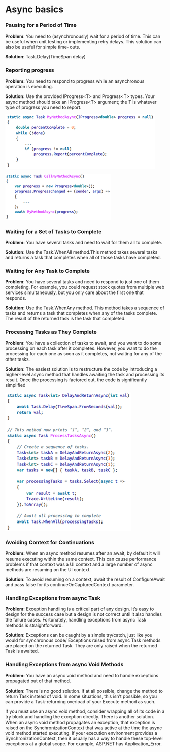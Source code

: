 # Async basics

### Pausing for a Period of Time

**Problem**: You need to \(asynchronously\) wait for a period of time. This can be useful when unit testing or implementing retry delays. This solution can also be useful for simple time‐ outs.

**Solution**: Task.Delay\(TimeSpan delay\)

### Reporting progress

**Problem:** You need to respond to progress while an asynchronous operation is executing.

**Solution:** Use the provided IProgress&lt;T&gt; and Progress&lt;T&gt; types. Your async method should take an IProgress&lt;T&gt; argument; the T is whatever type of progress you need to report.

![](../../.gitbook/assets/image%20%282%29.png)

![](../../.gitbook/assets/image%20%289%29.png)

### Waiting for a Set of Tasks to Complete

**Problem:** You have several tasks and need to wait for them all to complete.

**Solution:** Use the Task.WhenAll method.This method takes several tasks and returns a task that completes when all of those tasks have completed.

### Waiting for Any Task to Complete

**Problem**: You have several tasks and need to respond to just one of them completing. For example, you could request stock quotes from multiple web services simultaneously, but you only care about the first one that responds.

**Solution:** Use the Task.WhenAny method. This method takes a sequence of tasks and returns a task that completes when any of the tasks complete. The result of the returned task is the task that completed.

### Processing Tasks as They Complete

**Problem**: You have a collection of tasks to await, and you want to do some processing on each task after it completes. However, you want to do the processing for each one as soon as it completes, not waiting for any of the other tasks.

**Solution:** The easiest solution is to restructure the code by introducing a higher-level async method that handles awaiting the task and processing its result. Once the processing is factored out, the code is significantly simplified

![](../../.gitbook/assets/image%20%28161%29.png)

### Avoiding Context for Continuations

**Problem:** When an async method resumes after an await, by default it will resume executing within the same context. This can cause performance problems if that context was a UI context and a large number of async methods are resuming on the UI context.

**Solution**: To avoid resuming on a context, await the result of ConfigureAwait and pass false for its continueOnCapturedContext parameter.

### Handling Exceptions from async Task

**Problem:** Exception handling is a critical part of any design. It’s easy to design for the success case but a design is not correct until it also handles the failure cases. Fortunately, handling exceptions from async Task methods is straightforward.

**Solution**: Exceptions can be caught by a simple try/catch, just like you would for synchronous code/ Exceptions raised from async Task methods are placed on the returned Task. They are only raised when the returned Task is awaited.

### Handling Exceptions from async Void Methods

**Problem:** You have an async void method and need to handle exceptions propagated out of that method.

**Solution**: There is no good solution. If at all possible, change the method to return Task instead of void. In some situations, this isn’t possible, so you can provide a Task-returning overload of your Execute method as such.

If you must use an async void method, consider wrapping all of its code in a try block and handling the exception directly. There is another solution. When an async void method propagates an exception, that exception is raised on the SynchronizationContext that was active at the time the async void method started executing. If your execution environment provides a SynchronizationContext, then it usually has a way to handle these top-level exceptions at a global scope. For example, ASP.NET has Application\_Error.

